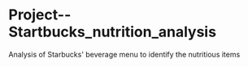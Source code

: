 # Project--Startbucks_nutrition_analysis
Analysis of Starbucks' beverage menu to identify the nutritious items
